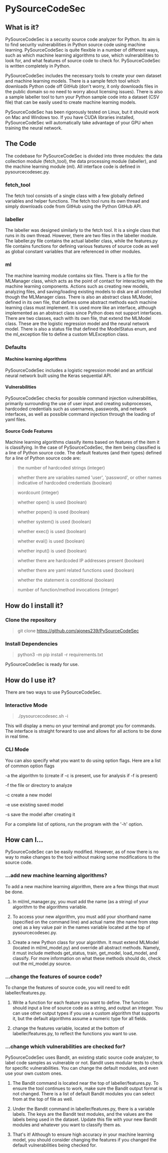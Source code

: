 # PySourceCodeSec

## What is it?
PySourceCodeSec is a security source code analyzer for Python. Its aim is to find security vulnerabilities in Python source code using machine learning. PySourceCodeSec is quite flexible in a number of different ways, such as which machine learning algorithms to use, which vulnerabilities to look for, and what features of source code to check for. PySourceCodeSec is written completely in Python. 

PySourceCodeSec includes the necessary tools to create your own dataset and machine learning models. There is a sample fetch tool which downloads Python code off GitHub (don't worry, it only downloads files in the public domain so no need to worry about licensing issues). There is also a sample labeller tool to turn your Python sample code into a dataset (CSV file) that can be easily used to create machine learning models.

PySourceCodeSec has been rigorously tested on Linux, but it should work on Mac and Windows too. If you have CUDA libraries installed, PySourceCodeSec will automatically take advantage of your GPU when training the neural network.

## The Code
The codebase for PySourceCodeSec is divided into three modules: the data collection module (fetch_tool), the data processing module (labeller), and the machine learning module (ml). All interface code is defined in pysourcecodesec.py.

### fetch_tool
The fetch tool consists of a single class with a few globally defined variables and helper functions. The fetch tool runs its own thread and simply downloads code from GitHub using the Python GitHub API.

### labeller
The labeller was designed similarly to the fetch tool. It is a single class that runs in its own thread. However, there are two files in the labeller module. The labeller.py file contains the actual labeller class, while the features.py file contains functions for defining various features of source code as well as global constant variables that are referenced in other modules.

### ml
The machine learning module contains six files. There is a file for the MLManager class, which acts as the point of contact for interacting with the machine learning components. Actions such as creating new models, analyzing files, and saving/loading existing models to disk are all controlled though the MLManager class. There is also an abstract class MLModel, defined in its own file, that defines some abstract methods each machine learning class must implement. It is used more like an interface, although implemented as an abstract class since Python does not support interfaces. There are two classes, each with its own file, that extend the MLModel class. These are the logistic regression model and the neural network model. There is also a status file that defined the ModelStatus enum, and the ml_exception file to define a custom MLException class.

### Defaults
#### Machine learning algorithms
PySourceCodeSec includes a logistic regression model and an artificial neural network built using the Keras sequential API.
#### Vulnerabilities
PySourceCodeSec checks for possible command injection vulnerabilities, primarily surrounding the use of user input and creating subprocesses, hardcoded credentials such as usernames, passwords, and network interfaces, as well as possible command injection through the loading of yaml files.
#### Source Code Features
Machine learning algorithms classify items based on features of the item it is classifying. In the case of PySourceCodeSec, the item being classified is a line of Python source code. The default features (and their types) defined for a line of Python source code are:

>the number of hardcoded strings (integer)

>whether there are variables named 'user', 'password', or other names indicative of hardcoded credentials (boolean)

>wordcount (integer)

>whether open() is used (boolean)

>whether popen() is used (boolean)

>whether system() is used (boolean)

>whether exec() is used (boolean)

>whether eval() is used (boolean)

>whether input() is used (boolean)

>whether there are hardcoded IP addresses present (boolean)

>whether there are yaml related functions used (boolean)

>whether the statement is conditional (boolean)

>number of function/method invocations (integer)

## How do I install it?
### Clone the repository
>git clone https://github.com/ajones239/PySourceCodeSec
### Install Dependencies 
>python3 -m pip install -r requirements.txt

PySourceCodeSec is ready for use.

## How do I use it?
There are two ways to use PySourceCodeSec.
### Interactive Mode
>./pysourcecodesec.sh -i

This will display a menu on your terminal and prompt you for commands. The interface is straight forward to use and allows for all actions to be done in real time. 

### CLI Mode
You can also specify what you want to do using option flags. Here are a list of common option flags

-a <algorithm>     the algorithm to (create if -c is present, use for analysis if -f is present)

-f <file name>     the file or directory to analyze

-c                 create a new model

-e                 use existing saved model

-s                 save the model after creating it

For a complete list of options, run the program with the '-h' option.

## How can I...
PySourceCodeSec can be easily modified. However, as of now there is no way to make changes to the tool without making some modifications to the source code.

### ...add new machine learning algorithms?
To add a new machine learning algorithm, there are a few things that must be done.

1) In ml/ml_manager.py, you must add the name (as a string) of your algorithm to the algorithms variable. 

2) To access your new algorithm, you must add your shorthand name (specified on the command line) and actual name (the name from step one) as a key value pair in the names variable located at the top of pysourcecodesec.py.

3) Create a new Python class for your algorithm. It must extend MLModel (located in ml/ml_model.py) and override all abstract methods. Namely, it must include methods get_status, train, get_model, load_model, and classify. For more information on what these methods should do, check out the ml_model.py source.

### ...change the features of source code?
To change the features of source code, you will need to edit labeller/features.py. 

1) Write a function for each feature you want to define. The function should input a line of source code as a string, and output an integer. You can use other output types if you use a custom algorithm that supports it, but the default algorithms assume a numeric type for all fields.

2) change the features variable, located at the bottom of labeller/features.py, to reflect the functions you want to use.

### ...change which vulnerabilities are checked for?
PySourceCodeSec uses Bandit, an existing static source code analyzer, to label code samples as vulnerable or not. Bandit uses modular tests to check for specific vulnerabilities. You can change the default modules, and even use your own custom ones.

1) The Bandit command is located near the top of labeller/features.py. To ensure the tool continues to work, make sure the Bandit output format is not changed. There is a list of default Bandit modules you can select from at the top of file as well.

2) Under the Bandit command in labeller/features.py, there is a variable labels. The keys are the Bandit test modules, and the values are the labels being used in the dataset. Update this file with your new Bandit modules and whatever you want to classify them as.

3) That's it! Although to ensure high accuracy in your machine learning model, you should consider changing the features if you changed the default vulnerabilities being checked for.

